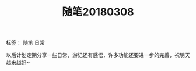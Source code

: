 ﻿---
layout:     post
title:      随笔20180308
category:   blog
description: 博客建起来了，开心

---

标签： 随笔 日常

以后计划定期分享一些日常，游记还有感悟，许多功能还要进一步的完善，祝明天越来越好~
